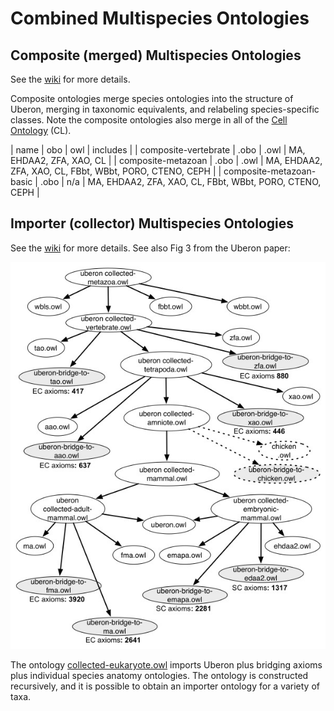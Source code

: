 # Combined Multispecies Ontologies

## Composite (merged) Multispecies Ontologies

See the [wiki](https://github.com/obophenotype/uberon/wiki/Multi-species-composite-ontologies) for more details.

Composite ontologies merge species ontologies into the structure of Uberon, merging in taxonomic equivalents, and relabeling species-specific classes. Note the composite ontologies also merge in all of the [Cell Ontology](https://github.com/obophenotype/cell-ontology) (CL).

| name | obo | owl | includes |
| composite-vertebrate | .obo | .owl | MA, EHDAA2, ZFA, XAO, CL |
| composite-metazoan | .obo | .owl | MA, EHDAA2, ZFA, XAO, CL, FBbt, WBbt, PORO, CTENO, CEPH |
| composite-metazoan-basic | .obo | n/a | MA, EHDAA2, ZFA, XAO, CL, FBbt, WBbt, PORO, CTENO, CEPH |

## Importer (collector) Multispecies Ontologies

See the [wiki](https://github.com/obophenotype/uberon/wiki/Multi-species-composite-ontologies) for more details. See also Fig 3 from the Uberon paper: 

![](images/bridge_diagram.jpeg)

The ontology [collected-eukaryote.owl](http://purl.obolibrary.org/obo/uberon/bridge/collected-eukaryote.owl) imports Uberon plus bridging axioms plus individual species anatomy ontologies. The ontology is constructed recursively, and it is possible to obtain an importer ontology for a variety of taxa.
